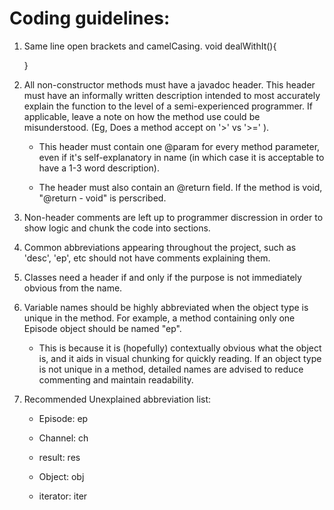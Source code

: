 # Coding guidelines:

1. Same line open brackets and camelCasing. void dealWithIt(){

   }

2. All non-constructor methods must have a javadoc header. This header must have an informally written description intended to most 
accurately explain the function to the level of a semi-experienced programmer. If applicable, leave a note on how the method use could 
be misunderstood. (Eg, Does a method accept on '>' vs '>=' ).

   - This header must contain one @param for every method parameter, even if it's self-explanatory in name (in which case it is acceptable to have a 1-3 word description).

   - The header must also contain an @return field. If the method is void, "@return - void" is perscribed.

3. Non-header comments are left up to programmer discression in order to show logic and chunk the code into 
sections.

4. Common abbreviations appearing throughout the project, 
such as 'desc', 'ep', etc should not have comments explaining them.

5. Classes need a header if and only if the purpose is not immediately obvious from the name. 

6. Variable names should be highly abbreviated when the object type is unique in the method.
For example, a method containing only one Episode object should be named "ep". 

   - This is because it is (hopefully) contextually obvious what the object is, and it aids in visual chunking for quickly reading.
If an object type is not unique in a method, detailed names are advised to reduce commenting and maintain
readability.

7. Recommended Unexplained abbreviation list:

	- Episode: ep
  
	- Channel: ch
  
	- result: res
  
	- Object: obj
  
	- iterator: iter
  
